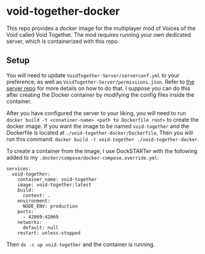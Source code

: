 # void-together-docker

This repo provides a docker image for the multiplayer mod of Voices of the Void called Void Together.
The mod requires running your own dedicated server, which is containerized with this repo.

## Setup

You will need to update `VoidTogether-Server/serverconf.yml` to your preference,
as well as `VoidTogether-Server/permissions.json`. Refer to [the server repo](https://github.com/VoidTogether/VoidTogether-Server)
for more details on how to do that. I suppose you can do this after creating the Docker container by modifying
the config files inside the container.

After you have configured the server to your liking, you will need to run
`docker build -t <conatiner-name> <path to Dockerfile root>` to create the docker image.
If you want the image to be named `void-together` and the Dockerfile is located at `./void-together-docker/Dockerfile`,
Then you will run this command: `docker build -t void-together ./void-together-docker`.

To create a container from the image, I use DockSTARTer with the following added to my `.docker/compose/docker-compose.override.yml`:

```
services:
  void-together:
    container_name: void-together
    image: void-together:latest
    build:
      context: .
    environment:
      NODE_ENV: production
    ports:
      - 42069:42069
    networks:
      default: null
    restart: unless-stopped
```

Then `ds -c up void-together` and the container is running.
